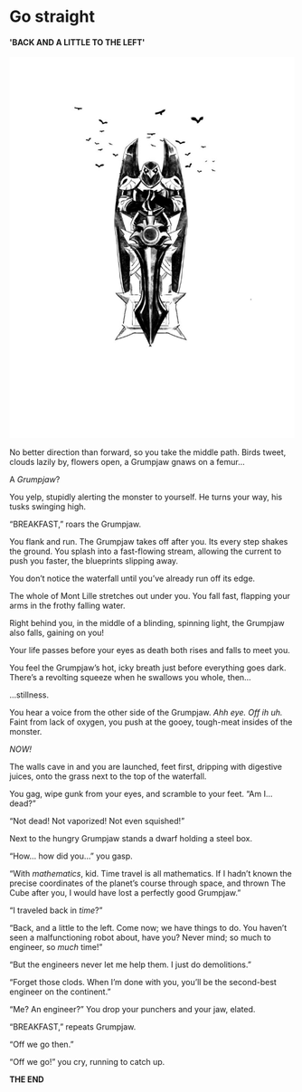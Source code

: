 # Go straight

#### 'BACK AND A LITTLE TO THE LEFT'



![](../../../.gitbook/assets/sword-767x1024.jpg)

No better direction than forward, so you take the middle path. Birds tweet, clouds lazily by, flowers open, a Grumpjaw gnaws on a femur…

A _Grumpjaw_?

You yelp, stupidly alerting the monster to yourself. He turns your way, his tusks swinging high.

“BREAKFAST,” roars the Grumpjaw.

You flank and run. The Grumpjaw takes off after you. Its every step shakes the ground. You splash into a fast-flowing stream, allowing the current to push you faster, the blueprints slipping away.

You don’t notice the waterfall until you’ve already run off its edge.

The whole of Mont Lille stretches out under you. You fall fast, flapping your arms in the frothy falling water.

Right behind you, in the middle of a blinding, spinning light, the Grumpjaw also falls, gaining on you!

Your life passes before your eyes as death both rises and falls to meet you.

You feel the Grumpjaw’s hot, icky breath just before everything goes dark. There’s a revolting squeeze when he swallows you whole, then…

…stillness.

You hear a voice from the other side of the Grumpjaw. _Ahh eye. Off ih uh._ Faint from lack of oxygen, you push at the gooey, tough-meat insides of the monster.

_NOW!_

The walls cave in and you are launched, feet first, dripping with digestive juices, onto the grass next to the top of the waterfall.

You gag, wipe gunk from your eyes, and scramble to your feet. “Am I… dead?”

“Not dead! Not vaporized! Not even squished!”

Next to the hungry Grumpjaw stands a dwarf holding a steel box.

“How… how did you…” you gasp.

“With _mathematics_, kid. Time travel is all mathematics. If I hadn’t known the precise coordinates of the planet’s course through space, and thrown The Cube after you, I would have lost a perfectly good Grumpjaw.”

“I traveled back in _time_?”

“Back, and a little to the left. Come now; we have things to do. You haven’t seen a malfunctioning robot about, have you? Never mind; so much to engineer, so _much_ time!”

“But the engineers never let me help them. I just do demolitions.”

“Forget those clods. When I’m done with you, you’ll be the second-best engineer on the continent.”

“Me? An engineer?” You drop your punchers and your jaw, elated.

“BREAKFAST,” repeats Grumpjaw.

“Off we go then.”

“Off we go!” you cry, running to catch up.

**THE END**

